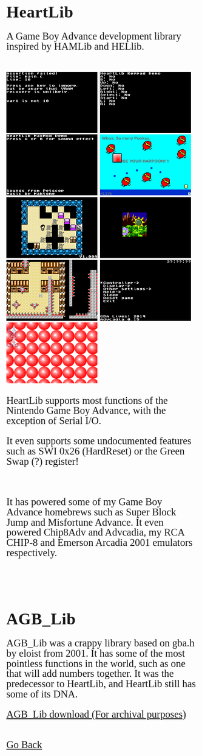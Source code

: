 <html>
<style>
		h3 {
			font-family: AppleKid;
			line-height: 1;
			letter-spacing: 0.8px;
		}
		h2 {
			font-family: AppleKid;
			line-height: 1;
			letter-spacing: 0.8px;
		}
		h1 {
			font-family: AppleKid;
			line-height: 1;
			letter-spacing: 0.8px;
		}
		@font-face {
			font-family: AppleKid;
			src: url('../images/Apple-Kid.woff2') format('woff2'),
				url('../images/Apple-Kid.woff') format('woff');
			font-weight: normal;
			font-style: normal;
		}
        p.small {
            line-height: 1;
        }
		.mainContent {
			font-family: AppleKid;
			font-size: 20pt;
			line-height: 1;
		}
</style>
<body>
<h1 style="font-size:32pt">HeartLib</h1>
<div class="mainContent">
<p>A Game Boy Advance development library inspired by HAMLib and HELlib.</p> <br />
<img src="images/HeartLib/assert-0.png">
<img src="images/HeartLib/key-0.png">
<img src="images/HeartLib/maxmod-0.png">
<img src="images/sbjgba/sbjgba3.png">
<img src="images/misfortune/misfortune0.png">
<img src="images/HeartLib/objwin-0.png">
<img src="images/HeartLib/parallax-0.png">
<img src="images/HeartLib/advcadia-0.png">
<img src="images/HeartLib/alpha-0.png"><br />
<p>HeartLib supports most functions of the Nintendo Game Boy Advance, with the exception of Serial I/O.</p>
<p>It even supports some undocumented features such as SWI 0x26 (HardReset) or the Green Swap (?) register!</p> <br/>
<p>It has powered some of my Game Boy Advance homebrews such as Super Block Jump and Misfortune Advance. It even powered Chip8Adv and Advcadia, my RCA CHIP-8 and Emerson Arcadia 2001 emulators respectively.</p><br/>
<br />
<h1 style="font-size:32pt">AGB_Lib</h1>
<p>AGB_Lib was a crappy library based on gba.h by eloist from 2001. It has some of the most pointless functions in the world, such as one that will add numbers together. It was the predecessor to HeartLib, and HeartLib still has some of its DNA.</p>
<a href="downloads/gba_lib.h">AGB_Lib download (For archival purposes)</a><br />
<br />
<br />
<a href="..">Go Back</a><br />
</div>
</body>
</html>